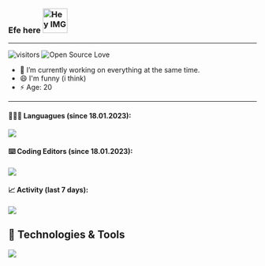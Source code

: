 ### Efe here <img src="https://github.githubassets.com/images/mona-whisper.gif" height="50px" width="50px" alt="Hey IMG" />
---

![visitors](https://visitor-badge.laobi.icu/badge?page_id=razetro.razetro)
![Open Source Love](https://badges.frapsoft.com/os/v1/open-source.svg?v=102)

- 🔭 I’m currently working on everything at the same time.
- 😄 I'm funny (i think)
- ⚡ Age: 20

---

#### 🧑🏻‍💻 Languagues (since 18.01.2023):

<img src="https://wakatime.com/share/@Razetro/6c0a2631-d162-4758-a341-d7df285e8539.png" />

#### ⌨️ Coding Editors (since 18.01.2023):

<img src="https://wakatime.com/share/@Razetro/fd3eb1f7-3706-4da6-9d4f-226bd281c7dc.png" />

#### 📈 Activity (last 7 days):

<img src="https://wakatime.com/share/@Razetro/19ee2e79-b32d-42a5-9654-2dd07f87fbdb.png" />

## 🔧 Technologies & Tools

<img src="https://wakatime.com/share/@Razetro/e36521fe-c9c1-431d-8fde-d0881db18a12.png" />
